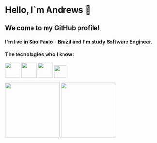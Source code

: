 # Hello, I`m Andrews 👋
## Welcome to my GitHub profile!

### I'm live in São Paulo - Brazil and I'm study Software Engineer.

### The tecnologies who I know:
<img src="https://cdn.jsdelivr.net/gh/devicons/devicon/icons/java/java-original-wordmark.svg" width="50" height="50" />  <img src="https://cdn.jsdelivr.net/gh/devicons/devicon/icons/mysql/mysql-plain-wordmark.svg" width="50" height="50" /> <img src="https://cdn.jsdelivr.net/gh/devicons/devicon/icons/linux/linux-original.svg" width="50" height="50" /> <img src="https://cdn.jsdelivr.net/gh/devicons/devicon/icons/git/git-original-wordmark.svg" width="40" height="40"/>
          
<div>
          <a href="https://github.com/AndRezFar">
          <img height="180em" src="https://github-readme-stats.vercel.app/api/top-langs/?username=seu-usuário-aqui&layout=compact&langs_count=7&theme=dracula"/>
          <img height="180em" src="https://github-readme-stats.vercel.app/api?username=seu-usuário-aqui&show_icons=true&theme=dracula&include_all_commits=true&count_private=true"/>
</div>          
          
<!--
<img src="https://cdn.jsdelivr.net/gh/devicons/devicon/icons/python/python-original.svg" width="50" height="50" />

**AndRezFar/AndRezFar** is a ✨ _special_ ✨ repository because its `README.md` (this file) appears on your GitHub profile.

Here are some ideas to get you started:

- 🔭 I’m currently working on ...
- 🌱 I’m currently learning ...
- 👯 I’m looking to collaborate on ...
- 🤔 I’m looking for help with ...
- 💬 Ask me about ...
- 📫 How to reach me: ...
- 😄 Pronouns: ...
- ⚡ Fun fact: ...
<link rel="stylesheet" href="https://cdn.jsdelivr.net/gh/devicons/devicon@v2.15.1/devicon.min.css">
-->
